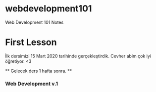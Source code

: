 # webdevelopment101
Web Development 101 Notes

# First Lesson
İlk dersimizi 15 Mart 2020 tarihinde gerçekleştirdik.
Cevher abim çok iyi öğretiyor. <3

** Gelecek ders 1 hafta sonra. **

### Web Development v.1



